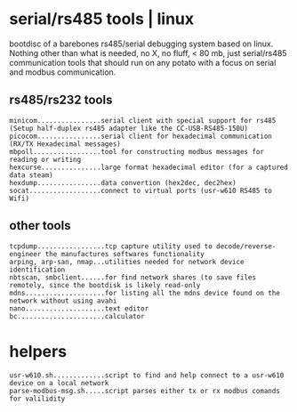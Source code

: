 # serial/rs485 tools | linux

bootdisc of a barebones rs485/serial debugging system based on linux. Nothing other than what is needed, no X, no fluff, < 80 mb, just serial/rs485 communication tools that should run on any potato with a focus on serial and modbus communication.

## rs485/rs232 tools
```
minicom................serial client with special support for rs485 (Setup half-duplex rs485 adapter like the CC-USB-RS485-150U)
picocom................serial client for hexadecimal communication (RX/TX Hexadecimal messages)
mbpoll.................tool for constructing modbus messages for reading or writing
hexcurse...............large format hexadecimal editor (for a captured data steam)
hexdump................data convertion (hex2dec, dec2hex)
socat..................connect to virtual ports (usr-w610 RS485 to Wifi)
```
## other tools
```
tcpdump.................tcp capture utility used to decode/reverse-engineer the manufactures softwares functionality 
arping, arp-san, nmap...utilities needed for network device identification
nbtscan, smbclient......for find network shares (to save files remotely, since the bootdisk is likely read-only
mdns....................for listing all the mdns device found on the network without using avahi
nano....................text editor
bc......................calculator
```

# helpers
```
usr-w610.sh.............script to find and help connect to a usr-w610 device on a local network
parse-modbus-msg.sh.....script parses either tx or rx modbus comands for valilidity
```
